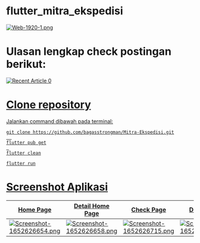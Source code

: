 # flutter_mitra_ekspedisi

[![Web-1920-1.png](https://i.postimg.cc/Z5YZ7drc/Web-1920-1.png)](https://postimg.cc/6yPDTTb2)

# Ulasan lengkap check postingan berikut:
 <a target="_blank" href="https://github-readme-medium-recent-article.vercel.app/medium/@bagas-satria/0"><img src="https://github-readme-medium-recent-article.vercel.app/medium/@bagas-satria/0" alt="Recent Article 0">

# Clone repository
 
Jalankan command dibawah pada terminal: 
``` 
git clone https://github.com/bagasstrongman/Mitra-Ekspedisi.git
  
flutter pub get
 
flutter clean

flutter run
```

# Screenshot Aplikasi
 
 | Home Page     | Detail Home Page      |  Check Page     | Detail Page      |  
| ------------- | -------------    | ------------- | -------------    | 
| [![Screenshot-1652626654.png](https://i.postimg.cc/DzKSsnC9/Screenshot-1652626654.png)](https://postimg.cc/NKpGvqvD) | [![Screenshot-1652626658.png](https://i.postimg.cc/WpMp0CvS/Screenshot-1652626658.png)](https://postimg.cc/SjxphZjz) | [![Screenshot-1652626715.png](https://i.postimg.cc/J0cLfC3k/Screenshot-1652626715.png)](https://postimg.cc/H8xRMKhY)  |  [![Screenshot-1652626701.png](https://i.postimg.cc/pry9LBm3/Screenshot-1652626701.png)](https://postimg.cc/kR3MjKFy)  |
 
 
